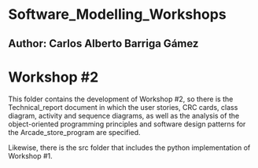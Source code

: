 # Software_Modelling_Workshops
## Author: Carlos Alberto Barriga Gámez


# Workshop #2 

This folder contains the development of Workshop #2, so there is the Technical_report document in which the user stories, CRC cards, class diagram, activity and sequence diagrams, as well as the analysis of the object-oriented programming principles and software design patterns for the Arcade_store_program  are specified.

Likewise, there is the src folder that includes the python implementation of Workshop #1.